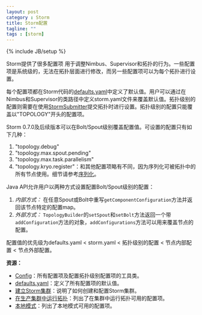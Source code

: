 ```yaml
---
layout: post
category : Storm
title: Storm配置
tagline: ""
tags : [storm]
---
```

{% include JB/setup %}

Storm提供了很多配置项 用于调整Nimbus、Supervisor和拓扑的行为。一些配置项是系统级的，无法在拓扑层面进行修改，而另一些配置项可以为每个拓扑进行设置。

每个配置项都在Storm代码的[defaults.yaml](https://github.com/apache/storm/blob/master/conf/defaults.yaml)中定义了默认值。用户可以通过在Nimbus和Supervisor的类路径中定义storm.yaml文件来覆盖默认值。拓扑级别的配置则需要在使用[StormSubmitter](/javadoc/apidocs/backtype/storm/StormSubmitter.html)提交拓扑时进行设置。拓扑级别的配置只能覆盖以"TOPOLOGY"开头的配置项。

Storm 0.7.0及后续版本可以在Bolt/Spout级别覆盖配置值。可设置的配置只有如下几种：

1. "topology.debug"
2. "topology.max.spout.pending"
3. "topology.max.task.parallelism"
4. "topology.kryo.register"：和其他配置项略有不同，因为序列化可被拓扑中的所有节点使用。细节请参考[序列化](storm-serialization.html)。

Java API允许用户以两种方式设置配置Bolt/Spout级别的配置：

1. *内部方式：* 在任意Spout或Bolt中重写`getComponentConfiguration`方法并返回该节点特定的配置map。
2. *外部方式：* `TopologyBuilder`的`setSpout`和`setBolt`方法返回一个带`addConfiguration`方法的对象，`addConfigurations`方法可以用来覆盖节点的配置。

配置值的优先级为defaults.yaml < storm.yaml < 拓扑级别的配置 < 节点内部配置 < 节点外部配置。 

**资源：**

* [Config](/javadoc/apidocs/backtype/storm/Config.html)：所有配置项及配置拓扑级别配置项的工具类。
* [defaults.yaml](https://github.com/apache/storm/blob/master/conf/defaults.yaml)：定义了所有配置项的默认值。
* [建立Storm集群](storm-setting-up-a-storm-cluster.html)：说明了如何创建和配置Storm集群。
* [在生产集群中运行拓扑](storm-running-topologies-on-a-production-cluster.html)：列出了在集群中运行拓扑可用的配置项。
* [本地模式](storm-local-mode.html)：列出了本地模式可用的配置项。